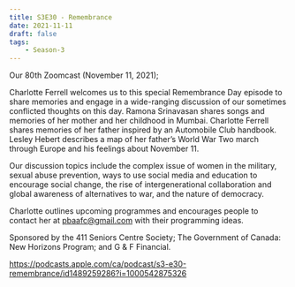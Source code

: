 ```yaml
---
title: S3E30 - Remembrance
date: 2021-11-11
draft: false
tags:
    - Season-3
---
```


Our 80th Zoomcast (November 11, 2021);

Charlotte Ferrell welcomes us to this special Remembrance Day episode to share memories and engage in a wide-ranging discussion of our sometimes conflicted thoughts on this day. Ramona Srinavasan shares songs and memories of her mother and her childhood in Mumbai. Charlotte Ferrell shares memories of her father inspired by an Automobile Club handbook. Lesley Hebert describes a map of her father’s World War Two march through Europe and his feelings about November 11.

Our discussion topics include the complex issue of women in the military, sexual abuse prevention, ways to use social media and education to encourage social change, the rise of intergenerational collaboration and global awareness of alternatives to war, and the nature of democracy.

Charlotte outlines upcoming programmes and encourages people to contact her at pbaafc@gmail.com with their programming ideas.

Sponsored by the 411 Seniors Centre Society; The Government of Canada: New Horizons Program; and G & F Financial.

https://podcasts.apple.com/ca/podcast/s3-e30-remembrance/id1489259286?i=1000542875326